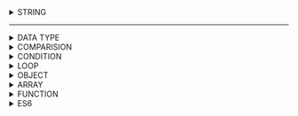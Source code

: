 <details> <summary> STRING
  
 </summary>
 <details> 
 
 <summary> 29-2 Apply Search includes, indexOf, startswith, endswith
  
 </summary> indexOf() দিয়ে প্রথম ম্যাচিং এর index বা পজিশন পাওয়া যায় । 
includes() কোন কিছু যদি খুঁজে বের করতে হয় তাহলে ব্যবহার করা হয় । 
startsWith() প্রথম দিকের যে জিনিস খুঁজে বের করবে তার সাথে  মিল রেখে বের করবে 
endsWith() শেষের  দিকের যে জিনিস খুঁজে বের করবে তার সাথে  মিল রেখে বের করবে 
 </details>





 </details>
 
 




------------------------------------------------------------
 <details> <summary> DATA TYPE
  
 </summary> hello world one two three four five </details>
 
 
<details> <summary> COMPARISION
  
 </summary> hello world one two three four five </details>
 
 <details> <summary> CONDITION
  
 </summary> hello world one two three four five </details>
 
 <details> <summary> LOOP
  
 </summary> hello world one two three four five </details>
 
 
 <details> <summary> OBJECT
  
 </summary> hello world one two three four five </details>
 
 <details> <summary> ARRAY
  
 </summary> hello world one two three four five </details>
 
 
 <details> <summary> FUNCTION
  
 </summary> hello world one two three four five </details>
 
 <details> <summary> ES6
  
 </summary> hello world one two three four five </details>
